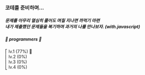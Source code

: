 ### 코테를 준비하며...

##### 문제를 아무리 열심히 풀어도 며칠 지나면 까먹기 마련 <br/> 내가 제출했던 문제들을 복기하며 과거의 나를 만나보자. (with.javascript)

##### 📗 programmers 📗 <br/>

⎡ lv.1 (77%) 🏃 <br/>
⎜ lv.2 (0%) <br/>
⎜ lv.3 (0%) <br/>
⎣ lv.4 (0%) <br/>
